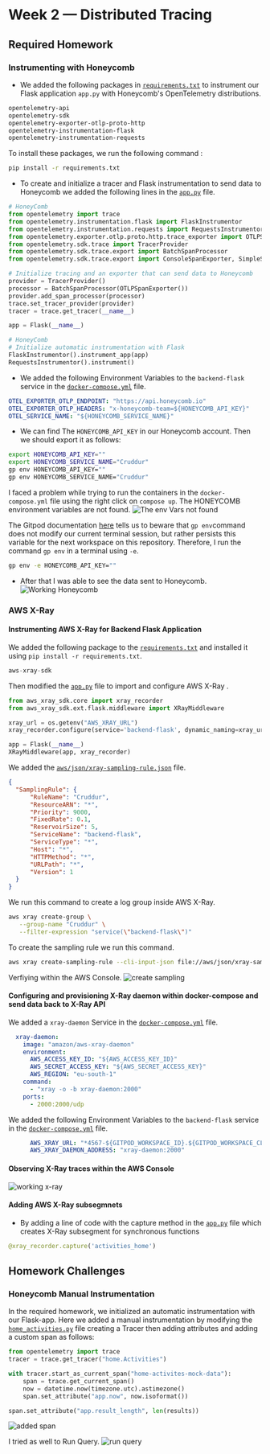 # Week 2 — Distributed Tracing

## Required Homework

### Instrumenting with Honeycomb

- We added the following packages in [`requirements.txt`](https://github.com/Dsar-gh/aws-bootcamp-cruddur-2023/blob/main/backend-flask/requirements.txt) to instrument our Flask application `app.py` with Honeycomb's OpenTelemetry distributions.
```txt
opentelemetry-api 
opentelemetry-sdk 
opentelemetry-exporter-otlp-proto-http 
opentelemetry-instrumentation-flask 
opentelemetry-instrumentation-requests
```
To install these packages, we run the following command :

```sh
pip install -r requirements.txt
```
- To create and initialize a tracer and Flask instrumentation to send data to Honeycomb we added the following lines in the [`app.py`](https://github.com/Dsar-gh/aws-bootcamp-cruddur-2023/blob/main/backend-flask/app.py) file.
```python
# HoneyComb 
from opentelemetry import trace
from opentelemetry.instrumentation.flask import FlaskInstrumentor
from opentelemetry.instrumentation.requests import RequestsInstrumentor
from opentelemetry.exporter.otlp.proto.http.trace_exporter import OTLPSpanExporter
from opentelemetry.sdk.trace import TracerProvider
from opentelemetry.sdk.trace.export import BatchSpanProcessor
from opentelemetry.sdk.trace.export import ConsoleSpanExporter, SimpleSpanProcessor
```

```python
# Initialize tracing and an exporter that can send data to Honeycomb
provider = TracerProvider()
processor = BatchSpanProcessor(OTLPSpanExporter())
provider.add_span_processor(processor)
trace.set_tracer_provider(provider)
tracer = trace.get_tracer(__name__)

app = Flask(__name__)

# HoneyComb
# Initialize automatic instrumentation with Flask
FlaskInstrumentor().instrument_app(app)
RequestsInstrumentor().instrument()
```
- We added the following Environment Variables to the `backend-flask` service in the [`docker-compose.yml`](https://github.com/Dsar-gh/aws-bootcamp-cruddur-2023/blob/main/docker-compose.yml) file. 

```yml
OTEL_EXPORTER_OTLP_ENDPOINT: "https://api.honeycomb.io"
OTEL_EXPORTER_OTLP_HEADERS: "x-honeycomb-team=${HONEYCOMB_API_KEY}"
OTEL_SERVICE_NAME: "${HONEYCOMB_SERVICE_NAME}"
```

- We can find The `HONEYCOMB_API_KEY` in our Honeycomb account. Then we should export it as follows: 
```sh
export HONEYCOMB_API_KEY=""
export HONEYCOMB_SERVICE_NAME="Cruddur"
gp env HONEYCOMB_API_KEY=""
gp env HONEYCOMB_SERVICE_NAME="Cruddur"
```
I faced a problem while trying to run the containers in the `docker-compose.yml` file using the right click on `compose up`. The HONEYCOMB environment variables are not found. 
![The env Vars not found](https://github.com/Dsar-gh/aws-bootcamp-cruddur-2023/blob/main/journal/assets/week2/can%20not%20send%20to%20honeycomb.PNG)

The Gitpod documentation [here](https://www.gitpod.io/docs/configure/projects/environment-variables) tells us to beware that `gp env`command does not modify our current terminal session, but rather persists this variable for the next workspace on this repository. Therefore, I run the command `gp env` in a terminal using `-e`. 
```sh
gp env -e HONEYCOMB_API_KEY=""
```
- After that I was able to see the data sent to Honeycomb.
![Working Honeycomb](https://github.com/Dsar-gh/aws-bootcamp-cruddur-2023/blob/main/journal/assets/week2/working%20honeycomb.PNG)


### AWS X-Ray

#### Instrumenting AWS X-Ray for Backend Flask Application
We added the following package to the [`requirements.txt`](https://github.com/Dsar-gh/aws-bootcamp-cruddur-2023/blob/main/backend-flask/requirements.txt) and installed it using `pip install -r requirements.txt`.

```py
aws-xray-sdk
```

Then modified the [`app.py`](https://github.com/Dsar-gh/aws-bootcamp-cruddur-2023/blob/main/backend-flask/app.py) file to import and configure AWS X-Ray .

```py
from aws_xray_sdk.core import xray_recorder
from aws_xray_sdk.ext.flask.middleware import XRayMiddleware 
```
```py
xray_url = os.getenv("AWS_XRAY_URL")
xray_recorder.configure(service='backend-flask', dynamic_naming=xray_url)
```
```py
app = Flask(__name__)
XRayMiddleware(app, xray_recorder)
```

We added the [`aws/json/xray-sampling-rule.json`](https://github.com/Dsar-gh/aws-bootcamp-cruddur-2023/blob/main/aws/json/xray.json) file.

```json
{
  "SamplingRule": {
      "RuleName": "Cruddur",
      "ResourceARN": "*",
      "Priority": 9000,
      "FixedRate": 0.1,
      "ReservoirSize": 5,
      "ServiceName": "backend-flask",
      "ServiceType": "*",
      "Host": "*",
      "HTTPMethod": "*",
      "URLPath": "*",
      "Version": 1
  }
}
```

We run this command to create a log group inside AWS X-Ray.
```sh
aws xray create-group \
   --group-name "Cruddur" \
   --filter-expression "service(\"backend-flask\")"
```
To create the sampling rule we run this command.
```sh
aws xray create-sampling-rule --cli-input-json file://aws/json/xray-sampling-rule.json
```
Verfiying within the AWS Console.
![create sampling](https://github.com/Dsar-gh/aws-bootcamp-cruddur-2023/blob/main/journal/assets/week2/sampling-rule-created.PNG)

#### Configuring and provisioning X-Ray daemon within docker-compose and send data back to X-Ray API
We added a `xray-daemon` Service in the [`docker-compose.yml`](https://github.com/Dsar-gh/aws-bootcamp-cruddur-2023/blob/main/docker-compose.yml) file.
```yml
  xray-daemon:
    image: "amazon/aws-xray-daemon"
    environment:
      AWS_ACCESS_KEY_ID: "${AWS_ACCESS_KEY_ID}"
      AWS_SECRET_ACCESS_KEY: "${AWS_SECRET_ACCESS_KEY}"
      AWS_REGION: "eu-south-1"
    command:
      - "xray -o -b xray-daemon:2000"
    ports:
      - 2000:2000/udp
```
We added the following Environment Variables to the `backend-flask` service in the  [`docker-compose.yml`](https://github.com/Dsar-gh/aws-bootcamp-cruddur-2023/blob/main/docker-compose.yml) file.
```yml
      AWS_XRAY_URL: "*4567-${GITPOD_WORKSPACE_ID}.${GITPOD_WORKSPACE_CLUSTER_HOST}*"
      AWS_XRAY_DAEMON_ADDRESS: "xray-daemon:2000"
```

#### Observing X-Ray traces within the AWS Console
![working x-ray](https://github.com/Dsar-gh/aws-bootcamp-cruddur-2023/blob/main/journal/assets/week2/traces-xray.PNG)

#### Adding AWS X-Ray subsegmnets
- By adding a line of code with the capture method in the [`app.py`](https://github.com/Dsar-gh/aws-bootcamp-cruddur-2023/blob/main/backend-flask/app.py) file which creates X-Ray subsegment for synchronous functions
```py
@xray_recorder.capture('activities_home')
``` 

## Homework Challenges 

### Honeycomb Manual Instrumentation
 In the required homework, we initialized an automatic instrumentation with our Flask-app. Here we added a manual instrumentation by modifying the [`home_activities.py`](https://github.com/Dsar-gh/aws-bootcamp-cruddur-2023/blob/main/backend-flask/services/home_activities.py) file creating a Tracer then adding attributes and adding a custom span as follows:
 
 ```py
from opentelemetry import trace
tracer = trace.get_tracer("home.Activities") 
```
```py
with tracer.start_as_current_span("home-activites-mock-data"):
    span = trace.get_current_span() 
    now = datetime.now(timezone.utc).astimezone()
    span.set_attribute("app.now", now.isoformat()) 
```
```py
span.set_attribute("app.result_length", len(results))
```
![added span](https://github.com/Dsar-gh/aws-bootcamp-cruddur-2023/blob/main/journal/assets/week2/added-span.PNG)

I tried as well to Run Query.
![run query](https://github.com/Dsar-gh/aws-bootcamp-cruddur-2023/blob/main/journal/assets/week2/run-query.PNG)
